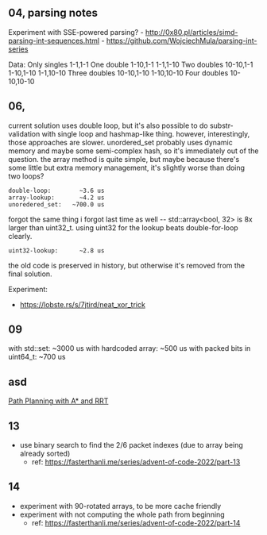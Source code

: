 
## 04, parsing notes

Experiment with SSE-powered parsing?
    - http://0x80.pl/articles/simd-parsing-int-sequences.html
    - https://github.com/WojciechMula/parsing-int-series

Data:
    Only singles        1-1,1-1
    One double          1-10,1-1
                        1-1,1-10
    Two doubles         10-10,1-1
                        1-10,1-10
                        1-1,10-10
    Three doubles       10-10,1-10
                        1-10,10-10
    Four doubles        10-10,10-10

## 06,

current solution uses double loop, but it's also possible to do substr-validation
with single loop and hashmap-like thing. however, interestingly, those approaches
are slower. unordered_set probably uses dynamic memory and maybe some semi-complex
hash, so it's immediately out of the question. the array method is quite simple,
but maybe because there's some little but extra memory management, it's slightly worse
than doing two loops?

    double-loop:        ~3.6 us
    array-lookup:       ~4.2 us
    unoredered_set:   ~700.0 us

forgot the same thing i forgot last time as well -- std::array<bool, 32> is 8x 
larger than uint32_t. using uint32 for the lookup beats double-for-loop clearly.

    uint32-lookup:      ~2.8 us

the old code is preserved in history, but otherwise it's removed from the final
solution.


Experiment:
- https://lobste.rs/s/7jtird/neat_xor_trick

## 09

with std::set:                  ~3000 us
with hardcoded array<bool>:      ~500 us
with packed bits in uint64_t:    ~700 us

## asd 

[Path Planning with A* and RRT](https://www.youtube.com/watch?v=QR3U1dgc5RE)

## 13

- use binary search to find the 2/6 packet indexes (due to array being already sorted)
    - ref: https://fasterthanli.me/series/advent-of-code-2022/part-13


## 14

- experiment with 90-rotated arrays, to be more cache friendly
- experiment with not computing the whole path from beginning
    - ref: https://fasterthanli.me/series/advent-of-code-2022/part-14